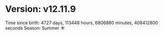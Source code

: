 # Version: v12.11.9
Time since birth: 4727 days, 113448 hours, 6806880 minutes, 408412800 seconds
Season: Summer ☀️
